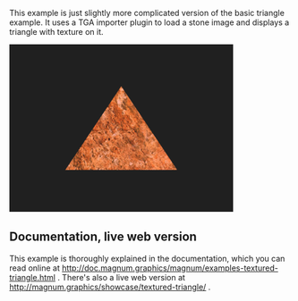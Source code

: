This example is just slightly more complicated version of the basic triangle
example. It uses a TGA importer plugin to load a stone image and displays a
triangle with texture on it.

![Textured triangle](textured-triangle.png)

Documentation, live web version
-------------------------------

This example is thoroughly explained in the documentation, which you can read
online at http://doc.magnum.graphics/magnum/examples-textured-triangle.html .
There's also a live web version at http://magnum.graphics/showcase/textured-triangle/ .
